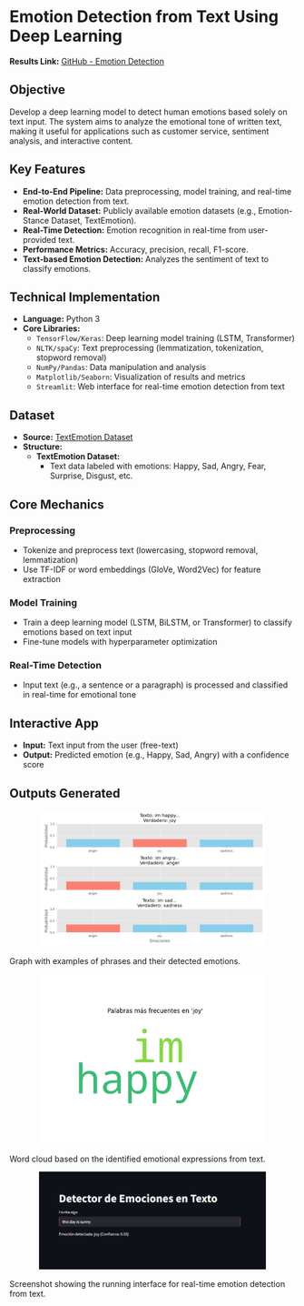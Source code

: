 # Emotion Detection from Text Using Deep Learning
**Results Link:** [GitHub - Emotion Detection](https://github.com/your_username/emotion-detection)

## Objective
Develop a deep learning model to detect human emotions based solely on text input. The system aims to analyze the emotional tone of written text, making it useful for applications such as customer service, sentiment analysis, and interactive content.

## Key Features
- **End-to-End Pipeline:** Data preprocessing, model training, and real-time emotion detection from text.
- **Real-World Dataset:** Publicly available emotion datasets (e.g., Emotion-Stance Dataset, TextEmotion).
- **Real-Time Detection:** Emotion recognition in real-time from user-provided text.
- **Performance Metrics:** Accuracy, precision, recall, F1-score.
- **Text-based Emotion Detection:** Analyzes the sentiment of text to classify emotions.

## Technical Implementation
- **Language:** Python 3
- **Core Libraries:**
  - `TensorFlow/Keras`: Deep learning model training (LSTM, Transformer)
  - `NLTK/spaCy`: Text preprocessing (lemmatization, tokenization, stopword removal)
  - `NumPy/Pandas`: Data manipulation and analysis
  - `Matplotlib/Seaborn`: Visualization of results and metrics
  - `Streamlit`: Web interface for real-time emotion detection from text

## Dataset
- **Source:** [TextEmotion Dataset](https://www.kaggle.com/datasets/jillanisoft/text-emotion-detection)
- **Structure:**
  - **TextEmotion Dataset:**
    - Text data labeled with emotions: Happy, Sad, Angry, Fear, Surprise, Disgust, etc.

## Core Mechanics

### Preprocessing
- Tokenize and preprocess text (lowercasing, stopword removal, lemmatization)
- Use TF-IDF or word embeddings (GloVe, Word2Vec) for feature extraction

### Model Training
- Train a deep learning model (LSTM, BiLSTM, or Transformer) to classify emotions based on text input
- Fine-tune models with hyperparameter optimization

### Real-Time Detection
- Input text (e.g., a sentence or a paragraph) is processed and classified in real-time for emotional tone

## Interactive App
- **Input:** Text input from the user (free-text)
- **Output:** Predicted emotion (e.g., Happy, Sad, Angry) with a confidence score

## Outputs Generated

<p align="center">
  <img src="results/small_dataset_evaluation.png" width="400">
</p>
Graph with examples of phrases and their detected emotions.
</p>

<p align="center">
  <img src="results/wordcloud.png" width="400">
</p>
Word cloud based on the identified emotional expressions from text.
</p>

<p align="center">
  <img src="results/demo.png" width="400">
</p>
Screenshot showing the running interface for real-time emotion detection from text.
</p>
